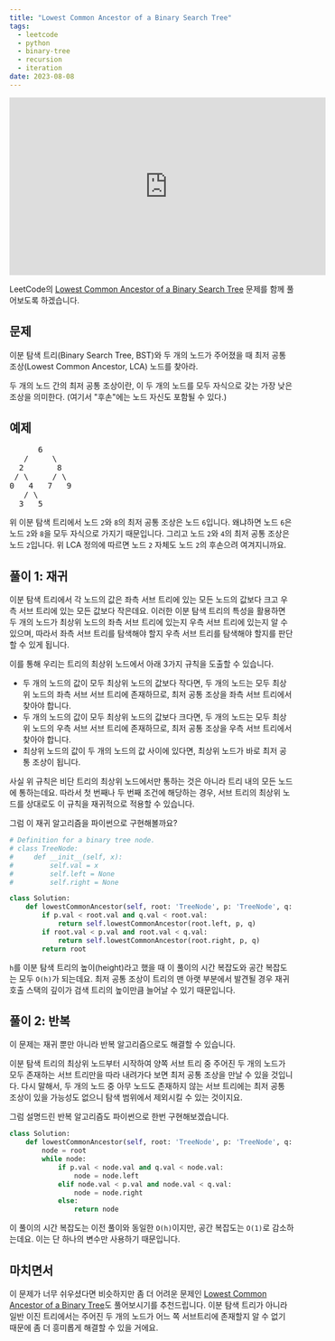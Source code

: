 ```yaml
---
title: "Lowest Common Ancestor of a Binary Search Tree"
tags:
  - leetcode
  - python
  - binary-tree
  - recursion
  - iteration
date: 2023-08-08
---
```


<iframe width="560" height="315" src="https://www.youtube.com/embed/ABhdD-WZjzU" title="YouTube video player" frameborder="0" allow="accelerometer; autoplay; clipboard-write; encrypted-media; gyroscope; picture-in-picture; web-share" allowfullscreen></iframe>

LeetCode의 [Lowest Common Ancestor of a Binary Search Tree](https://leetcode.com/problems/lowest-common-ancestor-of-a-binary-search-tree/) 문제를 함께 풀어보도록 하겠습니다.

## 문제

이분 탐색 트리(Binary Search Tree, BST)와 두 개의 노드가 주어졌을 때 최저 공통 조상(Lowest Common Ancestor, LCA) 노드를 찾아라.

두 개의 노드 간의 최저 공통 조상이란, 이 두 개의 노드를 모두 자식으로 갖는 가장 낮은 조상을 의미한다. (여기서 "후손"에는 노드 자신도 포함될 수 있다.)

## 예제

<pre>
      6
   /     \
  2       8
 / \     / \
0   4   7   9
   / \
  3   5
</pre>

위 이분 탐색 트리에서 노드 `2`와 `8`의 최저 공통 조상은 노드 `6`입니다. 왜냐하면 노드 `6`은 노드 `2`와 `8`을 모두 자식으로 가지기 때문입니다.
그리고 노드 `2`와 `4`의 최저 공통 조상은 노드 `2`입니다. 위 LCA 정의에 따르면 노드 `2` 자체도 노드 `2`의 후손으려 여겨지니까요.

## 풀이 1: 재귀

이분 탐색 트리에서 각 노드의 값은 좌측 서브 트리에 있는 모든 노드의 값보다 크고 우측 서브 트리에 있는 모든 값보다 작은데요.
이러한 이분 탐색 트리의 특성을 활용하면 두 개의 노드가 최상위 노드의 좌측 서브 트리에 있는지 우측 서브 트리에 있는지 알 수 있으며,
따라서 좌측 서브 트리를 탐색해야 할지 우측 서브 트리를 탐색해야 할지를 판단할 수 있게 됩니다.

이를 통해 우리는 트리의 최상위 노드에서 아래 3가지 규칙을 도출할 수 있습니다.

- 두 개의 노드의 값이 모두 최상위 노드의 값보다 작다면, 두 개의 노드는 모두 최상위 노드의 좌측 서브 서브 트리에 존재하므로, 최저 공통 조상을 좌측 서브 트리에서 찾아야 합니다.
- 두 개의 노드의 값이 모두 최상위 노드의 값보다 크다면, 두 개의 노드는 모두 최상위 노드의 우측 서브 서브 트리에 존재하므로, 최저 공통 조상을 우측 서브 트리에서 찾아야 합니다.
- 최상위 노드의 값이 두 개의 노드의 값 사이에 있다면, 최상위 노드가 바로 최저 공통 조상이 됩니다.

사실 위 규칙은 비단 트리의 최상위 노드에서만 통하는 것은 아니라 트리 내의 모든 노드에 통하는데요.
따라서 첫 번째나 두 번째 조건에 해당하는 경우, 서브 트리의 최상위 노드를 상대로도 이 규칙을 재귀적으로 적용할 수 있습니다.

그럼 이 재귀 알고리즘을 파이썬으로 구현해볼까요?

```py
# Definition for a binary tree node.
# class TreeNode:
#     def __init__(self, x):
#         self.val = x
#         self.left = None
#         self.right = None

class Solution:
    def lowestCommonAncestor(self, root: 'TreeNode', p: 'TreeNode', q: 'TreeNode') -> 'TreeNode':
        if p.val < root.val and q.val < root.val:
            return self.lowestCommonAncestor(root.left, p, q)
        if root.val < p.val and root.val < q.val:
            return self.lowestCommonAncestor(root.right, p, q)
        return root
```

`h`를 이분 탐색 트리의 높이(height)라고 했을 때 이 풀이의 시간 복잡도와 공간 복잡도는 모두 `O(h)`가 되는데요.
최저 공통 조상이 트리의 맨 아랫 부분에서 발견될 경우 재귀 호출 스택의 깊이가 검색 트리의 높이만큼 늘어날 수 있기 때문입니다.

## 풀이 2: 반복

이 문제는 재귀 뿐만 아니라 반복 알고리즘으로도 해결할 수 있습니다.

이분 탐색 트리의 최상위 노드부터 시작하여 양쪽 서브 트리 중 주어진 두 개의 노드가 모두 존재하는 서브 트리만을 따라 내려가다 보면 최저 공통 조상을 만날 수 있을 것입니다.
다시 말해서, 두 개의 노드 중 아무 노드도 존재하지 않는 서브 트리에는 최저 공통 조상이 있을 가능성도 없으니 탐색 범위에서 제외시킬 수 있는 것이지요.

그럼 설명드린 반복 알고리즘도 파이썬으로 한번 구현해보겠습니다.

```py
class Solution:
    def lowestCommonAncestor(self, root: 'TreeNode', p: 'TreeNode', q: 'TreeNode') -> 'TreeNode':
        node = root
        while node:
            if p.val < node.val and q.val < node.val:
                node = node.left
            elif node.val < p.val and node.val < q.val:
                node = node.right
            else:
                return node
```

이 풀이의 시간 복잡도는 이전 풀이와 동일한 `O(h)`이지만, 공간 복잡도는 `O(1)`로 감소하는데요.
이는 단 하나의 변수만 사용하기 때문입니다.

## 마치면서

이 문제가 너무 쉬우셨다면 비슷하지만 좀 더 어려운 문제인 [Lowest Common Ancestor of a Binary Tree](/problems/lowest-common-ancestor-of-a-binary-tree/)도 풀어보시기를 추천드립니다.
이분 탐색 트리가 아니라 일반 이진 트리에서는 주어진 두 개의 노드가 어느 쪽 서브트리에 존재할지 알 수 없기 때문에 좀 더 흥미롭게 해결할 수 있을 거에요.
